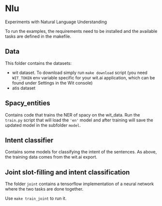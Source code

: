# Nlu
Experiments with Natural Language Understanding

To run the examples, the requirements need to be installed and the available tasks are defined in the makefile.

## Data

This folder contains the datasets:

- wit dataset. To download simply run `make download` script (you need `WIT_TOKEN` env variable specific for your wit.ai application, which can be found under Settings in the Wit console)
- atis dataset

## Spacy_entities

Contains code that trains the NER of spacy on the wit_data. Run the `train.py` script that will load the `'en'` model and after training will save the updated model in the subfolder `model`.

## Intent classifier

Contains some models for classifying the intent of the sentences. As above, the training data comes from the wit.ai export.

## Joint slot-filling and intent classification

The folder `joint` contains a tensorflow implementation of a neural network where the two tasks are done together.

Use `make train_joint` to run it.
